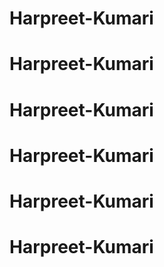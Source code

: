 # Harpreet-Kumari
# Harpreet-Kumari
# Harpreet-Kumari
# Harpreet-Kumari
# Harpreet-Kumari
# Harpreet-Kumari
